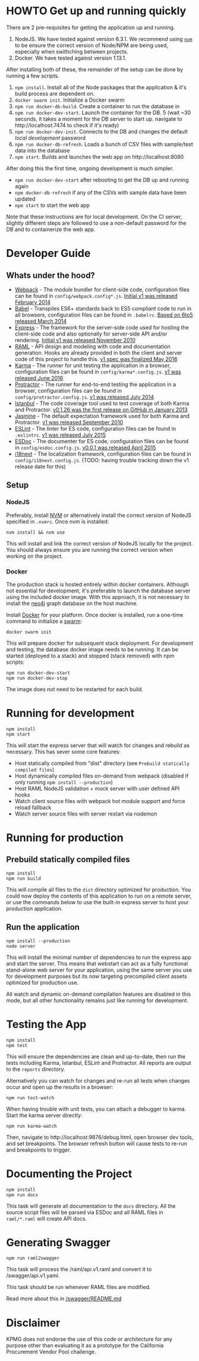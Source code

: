 # HOWTO Get up and running quickly

There are 2 pre-requisites for getting the application up and running.

1. NodeJS.  We have tested against version 6.3.1.  We recommend using [`nvm`](https://github.com/creationix/nvm/blob/master/README.markdown) to be ensure the correct version of Node/NPM are being used, especially when swithching between projects.
2. Docker.  We have tested against version 1.13.1.

After installing both of these, the remainder of the setup can be done by running a few scripts.

1. `npm install`.  Install all of the Node packages that the application & it's build process are dependent on.
2. `docker swarm init`.  Initialize a Docker swarm
3. `npm run docker-db-build`.  Create a container to run the database in
4. `npm run docker-dev-start`.  Launch the container for the DB.
5  (wait ~30 seconds, it takes a moment for the DB server to start up.  navigate to http://localhost:7474 to check if it's ready)
6. `npm run docker-dev-init`.  Connects to the DB and changes the default *local development* password
7. `npm run docker-db-refresh`.  Loads a bunch of CSV files with sample/test data into the database
8. `npm start`.  Builds and launches the web app on http://localhost:8080

After doing this the first time, ongoing development is much simpler.

* `npm run docker-dev-start` after rebooting to get the DB up and running again
* `npm docker-db-refresh` if any of the CSVs with sample data have been updated
* `npm start` to start the web app

Note that these instructions are for local development.  On the CI server, slightly different steps are followed to use a non-default password for the DB and to containerize the web app.

# Developer Guide

## Whats under the hood?

* [Webpack](https://webpack.github.io/) - The module bundler for client-side code, configuration files can be found in 
`config/webpack.config*.js`.  [Initial v1 was released February 2014](https://github.com/webpack/webpack/releases/tag/v1.0.0)
* [Babel](https://babeljs.io/) - Transpiles ES6+ standards back to ES5 compliant code to run in all browsers, 
configuration files can be found in `.babelrc`. [Based on 6to5 released March 2014](https://babeljs.io/blog/2016/12/07/the-state-of-babel#some-history)
* [Express](https://expressjs.com/) - The framework for the server-side code used for hosting the client-side code and
also optionally for server-side API and/or rendering. [Initial v1 was released November 2010](https://github.com/expressjs/express/blob/master/History.md?#100--2010-11-16)
* [RAML](http://raml.org/) - API design and modeling with code and documentation generation. Hooks are already provided 
in both the client and server code of this project to handle this. [v1 spec was finalized May 2016](http://raml.org/blogs/announcing-raml-10-ga)
* [Karma](https://karma-runner.github.io) - The runner for unit testing the application in a browser, configuration files can be found in
`config/karma*.config.js`. [v1 was released June 2016](https://github.com/karma-runner/karma/blob/master/CHANGELOG.md#100-2016-06-23)
* [Protractor](http://www.protractortest.org) - The runner for end-to-end testing the application in a browser, configuration files can be found in 
`config/protractor.config.js`. [v1 was released July 2014](https://github.com/angular/protractor/releases/tag/1.0.0)
* [Istanbul](https://istanbul.js.org/) - The code coverage tool used to test coverage of both Karma and Protractor. [v0.1.26 was the first release on GitHub in January 2013](https://github.com/gotwarlost/istanbul/releases/tag/v0.1.26)
* [Jasmine](http://jasmine.github.io/) - The default expectation framework used for both Karma and Protractor. [v1 was released September 2010](https://github.com/jasmine/jasmine/releases/tag/1.0.0-release)
* [ESLint](http://eslint.org/) - The linter for ES code, configuration files can be found in `.eslintrc`. [v1 was released July 2015](https://github.com/eslint/eslint/blob/master/CHANGELOG.md)
* [ESDoc](https://esdoc.org/) - The documenter for ES code, configuration files can be found in `config/esdoc.config.js`. [v0.0.1 was released April 2015](https://github.com/esdoc/esdoc/releases/tag/v0.0.1)
* [i18next](http://i18next.com/) - The localization framework, configuration files can be found in `config/i18next.config.js`. (TODO: having trouble tracking down the v1 release date for this)

## Setup

### NodeJS
Preferably, install [NVM](https://github.com/creationix/nvm) or alternatively install the correct version
of NodeJS specified in `.nvmrc`. Once nvm is installed:

```
nvm install && nvm use
```

This will install and link the correct version of NodeJS locally for 
the project. You should always ensure you are running the correct 
version when working on the project.

### Docker
The production stack is hosted entirely within docker containers.
Although not essential for development, it's preferable to launch the database server using the included docker image.
With this approach, it is not necessary to install the [neo4j](https://neo4j.com/) graph database on the host machine.

Install [Docker](https://www.docker.com/products/docker) for your platform. 
Once docker is installed, run a one-time command to initialize a [swarm](https://docs.docker.com/engine/swarm/):

```
docker swarm init
```

This will prepare docker for subsequent stack deployment. 
For development and testing, the database docker image needs to be running. It can be started (deployed to a stack) and stopped (stack removed) with npm scripts:

```
npm run docker-dev-start
npm run docker-dev-stop
```

The image does not need to be restarted for each build.

# Running for development

```
npm install
npm start
```

This will start the express server that will watch for changes and rebuild
as necessary. This has sever some core features:

* Host statically compiled from "dist" directory (see `Prebuild statically compiled files`)
* Host dynamically compiled files on-demand from webpack (disabled if only running `npm install --production`)
* Host RAML NodeJS validation + mock server with user defined API hooks
* Watch client source files with webpack hot module support and force reload fallback
* Watch server source files with server restart via nodemon

# Running for production

## Prebuild statically compiled files

```
npm install
npm run build
```

This will compile all files to the `dist` directory optimized for production. You could now deploy 
the contents of this application to run on a remote server, or use the commands below to 
use the built-in express server to host your production application.

## Run the application

```
npm install --production
node server
```

This will install the minimal number of dependencies to run the 
express app and start the server. This means that webstart can act as a fully functional
stand-alone web server for your application, using the same server you use for 
development purposes but its now targeting precompiled client assets optimized 
for production use.

All watch and dynamic on-demand compilation features are disabled in this mode, but all
other functionality remains just like running for development.

# Testing the App

```
npm install
npm test
```

This will ensure the dependencies are clean and up-to-date, then run 
the tests including Karma, Istanbul, ESLint and Protractor. All reports are output
to the `reports` directory.

Alternatively you can watch for
changes and re-run all tests when changes occur and open up the results
in a browser:

```
npm run test-watch
```

When having trouble with unit tests, you can attach a debugger to karma.
Start the karma server directly:

```
npm run karma-watch
```

Then, navigate to http://localhost:9876/debug.html, open browser
dev tools, and set breakpoints.  The browser refresh button will cause tests
to re-run and breakpoints to trigger.

# Documenting the Project

```
npm install
npm run docs
```

This task will generate all documentation to the `docs` directory. All
the source script files will be parsed via ESDoc and all RAML files 
in `raml/*.raml` will create API docs.

# Generating Swagger

```
npm run raml2swagger
```

This task will process the /raml/api.v1.raml and convert it to /swagger/api.v1.yaml.

This task should be run whenever RAML files are modified.

Read more about this in [/swagger/README.md](swagger/README.md)

# Disclaimer

KPMG does not endorse the use of this code or architecture for any purpose other than evaluating it as a prototype for the California Procurement Vendor Pool challenge.